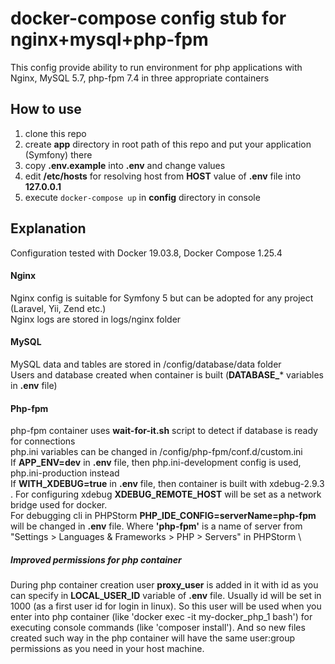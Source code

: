 # docker-compose config stub for nginx+mysql+php-fpm
This config provide ability to run environment for php applications with Nginx, MySQL 5.7, php-fpm 7.4 in three appropriate containers

## How to use
1. clone this repo
1. create **app** directory in root path of this repo and put your application (Symfony) there
1. copy **.env.example** into **.env** and change values
1. edit **/etc/hosts** for resolving host from **HOST** value of **.env** file into **127.0.0.1**
1. execute `docker-compose up` in **config** directory in console

## Explanation
Configuration tested with Docker 19.03.8, Docker Compose 1.25.4
#### Nginx
Nginx config is suitable for Symfony 5 but can be adopted for any project (Laravel, Yii, Zend etc.)\
Nginx logs are stored in logs/nginx folder 
#### MySQL
MySQL data and tables are stored in /config/database/data folder \
Users and database created when container is built (**DATABASE_**\* variables in **.env** file)

#### Php-fpm
php-fpm container uses **wait-for-it.sh** script to detect if database is ready for connections \
php.ini variables can be changed in /config/php-fpm/conf.d/custom.ini \
If **APP_ENV=dev** in **.env** file, then php.ini-development config is used, php.ini-production instead \
If **WITH_XDEBUG=true** in **.env** file, then container is built with xdebug-2.9.3 . 
For configuring xdebug **XDEBUG_REMOTE_HOST** will be set as a network bridge used for docker. \
For debugging cli in PHPStorm **PHP_IDE_CONFIG=serverName=php-fpm** will be changed in **.env** file.
Where **'php-fpm'** is a name of server from "Settings > Languages & Frameworks > PHP > Servers" in PHPStorm \

##### Improved permissions for php container
During php container creation user **proxy_user** is added in it with id as you can specify in **LOCAL_USER_ID** 
variable of **.env** file.
Usually id will be set in 1000 (as a first user id for login in linux). So this user will be used when you enter into 
php container (like 'docker exec -it my-docker_php_1 bash') for executing console commands (like 'composer install').
And so new files created such way in the php container will have the same user:group permissions as you need in your 
host machine.